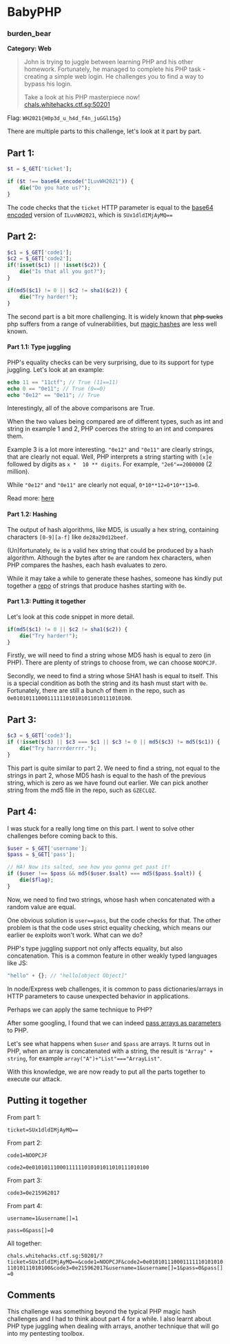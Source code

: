 # BabyPHP

### burden_bear

**Category: Web**

> John is trying to juggle between learning PHP and his other homework. Fortunately, he managed to complete his PHP task - creating a simple web login. He challenges you to find a way to bypass his login.
>
> Take a look at his PHP masterpiece now! [chals.whitehacks.ctf.sg:50201](http://chals.whitehacks.ctf.sg:50201/)

Flag: `WH2021{H0p3d_u_h4d_f4n_juGGl15g}`

There are multiple parts to this challenge, let's look at it part by part.

## Part 1:

```php
$t = $_GET['ticket'];

if ($t !== base64_encode("ILuvWH2021")) {
    die("Do you hate us?");
}
```

The code checks that the `ticket` HTTP parameter is equal to the [base64 encoded](https://en.wikipedia.org/wiki/Base64) version of `ILuvWH2021`, which is `SUx1dldIMjAyMQ==`

## Part 2:

```php
$c1 = $_GET['code1'];
$c2 = $_GET['code2'];
if(!isset($c1) || !isset($c2)) {
    die("Is that all you got?");
}

if(md5($c1) != 0 || $c2 != sha1($c2)) {
    die("Try harder!");
}
```

The second part is a bit more challenging. It is widely known that ~~php sucks~~ php suffers from a range of vulnerabilities, but [magic hashes](https://www.whitehatsec.com/blog/magic-hashes/) are less well known.

#### Part 1.1: Type juggling

PHP's equality checks can be very surprising, due to its support for type juggling. Let's look at an example:

```php
echo 11 == "11ctf"; // True (11==11)
echo 0 == "0e11"; // True (0==0)
echo "0e12" == "0e11"; // True
```

Interestingly, all of the above comparisons are True. 

When the two values being compared are of different types, such as int and string in example 1 and 2, PHP coerces the string to an int and compares them.

Example 3 is a lot more interesting. `"0e12"` and `"0e11"` are clearly strings, that are clearly not equal. Well, PHP interprets a string starting  with `[x]e` followed by digits as `x *  10 ** digits`. For example, `"2e6"==2000000` (2 million). 

While `"0e12"` and `"0e11"` are clearly not equal, `0*10**12=0*10**13=0`. 

Read more: [here](https://news.ycombinator.com/item?id=9484757)

#### Part 1.2: Hashing

The output of hash algorithms, like MD5, is usually a hex string, containing characters `[0-9][a-f]` like `de28a20d12beef`. 

(Un)fortunately, `0e` is a valid hex string that could be produced by a hash algorithm. Although the bytes after `0e` are random hex characters, when PHP compares the hashes, each hash evaluates to zero. 

While it may take a while to generate these hashes, someone has kindly put together a [repo](https://github.com/spaze/hashes) of strings that produce hashes starting with `0e`.

#### Part 1.3: Putting it together

Let's look at this code snippet in more detail.

```php
if(md5($c1) != 0 || $c2 != sha1($c2)) {
    die("Try harder!");
}
```

Firstly, we will need to find a string whose MD5 hash is equal to zero (in PHP). There are plenty of strings to choose from, we can choose `NOOPCJF`.

Secondly, we need to find a string whose SHA1 hash is equal to itself. This is a special condition as both the string and its hash must start with `0e`. Fortunately, there are still a bunch of them in the repo, such as `0e01010111000111111010101011010111010100`.

## Part 3:

```php
$c3 = $_GET['code3'];
if (!isset($c3) || $c3 === $c1 || $c3 != 0 || md5($c3) != md5($c1)) {
    die("Try harrrrderrrr.");
}
```

This part is quite similar to part 2. We need to find a string, not equal to the strings in part 2, whose MD5 hash is equal to the hash of the previous string, which is zero as we have found out earlier. We can pick another string from the md5 file in the repo, such as `GZECLQZ`.

## Part 4: 

I was stuck for a really long time on this part. I went to solve other challenges before coming back to this. 

```php
$user = $_GET['username'];
$pass = $_GET['pass'];

// HA! Now its salted, see how you gonna get past it!
if ($user !== $pass && md5($user.$salt) === md5($pass.$salt)) {
    die($flag);
}
```

Now, we need to find two strings, whose hash when concatenated with a random value are equal. 

One obvious solution is `user==pass`, but the code checks for that. The other problem is that the code uses strict equality checking, which means our earlier `0e` exploits won't work. What can we do?

PHP's type juggling support not only affects equality, but also concatenation. This is a common feature in other weakly typed languages like JS: 

```js
"hello" + {}; // "hello[object Object]"
```

In node/Express web challenges, it is common to pass dictionaries/arrays in HTTP parameters to cause unexpected behavior in applications.

Perhaps we can apply the same technique to PHP?

After some googling, I found that we can indeed [pass arrays as parameters](https://stackoverflow.com/a/13389026/11168593) to PHP.

Let's see what happens when `$user` and `$pass` are arrays. It turns out in PHP, when an array is concatenated with a string, the result is `"Array" + string`, for example `array("A")+"List"==="ArrayList"`.

With this knowledge, we are now ready to put all the parts together to execute our attack.

## Putting it together

From part 1: 

`ticket=SUx1dldIMjAyMQ==`

From part 2:

`code1=NOOPCJF`

`code2=0e01010111000111111010101011010111010100`

From part 3:

`code3=0e215962017`

From part 4:

`username=1&username[]=1`

`pass=0&pass[]=0`

All together:

`chals.whitehacks.ctf.sg:50201/?ticket=SUx1dldIMjAyMQ==&code1=NOOPCJF&code2=0e01010111000111111010101011010111010100&code3=0e215962017&username=1&username[]=1&pass=0&pass[]=0`

## Comments

This challenge was something beyond the typical PHP magic hash challenges and I had to think about part 4 for a while. I also learnt about PHP type juggling when dealing with arrays, another technique that will go into my pentesting toolbox.
